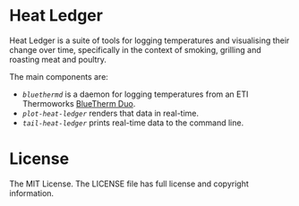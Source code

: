 # Heat Ledger

Heat Ledger is a suite of tools for logging temperatures and visualising their
change over time, specifically in the context of smoking, grilling and roasting
meat and poultry.

The main components are:

* *`bluethermd`* is a daemon for logging temperatures from an ETI Thermoworks
  [BlueTherm Duo](http://thermometer.co.uk/bluetooth-temperature-probes/1002-bluetooth-thermometer-bluetherm-duo.html).
* *`plot-heat-ledger`* renders that data in real-time.
* *`tail-heat-ledger`* prints real-time data to the command line.

# License

The MIT License.  The LICENSE file has full license and copyright information.
